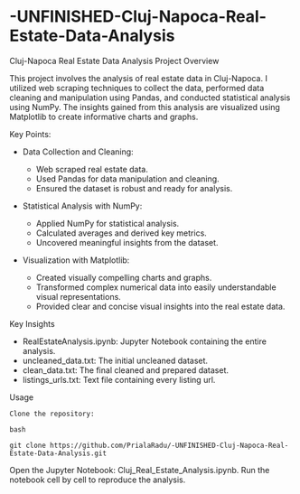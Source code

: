 # -UNFINISHED-Cluj-Napoca-Real-Estate-Data-Analysis

Cluj-Napoca Real Estate Data Analysis Project
Overview

This project involves the analysis of real estate data in Cluj-Napoca. I utilized web scraping techniques to collect the data, performed data cleaning and manipulation using Pandas, and conducted statistical analysis using NumPy. The insights gained from this analysis are visualized using Matplotlib to create informative charts and graphs.

Key Points:
    
- Data Collection and Cleaning:
  - Web scraped real estate data.
  - Used Pandas for data manipulation and cleaning.
  - Ensured the dataset is robust and ready for analysis.
          
- Statistical Analysis with NumPy:
  - Applied NumPy for statistical analysis.
  - Calculated averages and derived key metrics.
  - Uncovered meaningful insights from the dataset.
        
- Visualization with Matplotlib:
  - Created visually compelling charts and graphs.
  - Transformed complex numerical data into easily understandable visual representations.
  - Provided clear and concise visual insights into the real estate data.

Key Insights

  - RealEstateAnalysis.ipynb: Jupyter Notebook containing the entire analysis.
  - uncleaned_data.txt: The initial uncleaned dataset.
  - clean_data.txt: The final cleaned and prepared dataset.
  - listings_urls.txt: Text file containing every listing url.

Usage

    Clone the repository:

    bash

    git clone https://github.com/PrialaRadu/-UNFINISHED-Cluj-Napoca-Real-Estate-Data-Analysis.git

Open the Jupyter Notebook: Cluj_Real_Estate_Analysis.ipynb.
Run the notebook cell by cell to reproduce the analysis.

